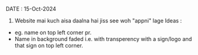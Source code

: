 DATE : 15-Oct-2024

1. Website mai kuch aisa daalna hai jiss see woh "appni" lage
Ideas :

- eg. name on top left corner pr.
- Name in background faded i.e. with transperency with a sign/logo and that sign on top left corner.
